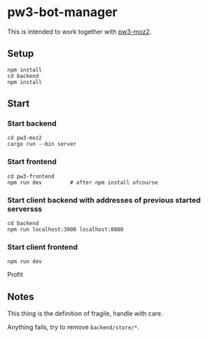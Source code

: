 # pw3-bot-manager

This is intended to work together with [pw3-moz2](https://github.com/iasoon/pw3-moz2).


## Setup

```
npm install
cd backend
npm install
```

## Start

### Start backend
```
cd pw3-moz2
cargo run --bin server
```

### Start frontend
```
cd pw3-frontend
npm run dev         # after npm install ofcourse
```

### Start client backend with addresses of previous started serversss
```
cd backend
npm run localhost:3000 localhost:8080
```

### Start client frontend
```
npm run dev
```

Profit


## Notes

This thing is the definition of fragile, handle with care.

Anything fails, try to remove `backend/store/*`.
